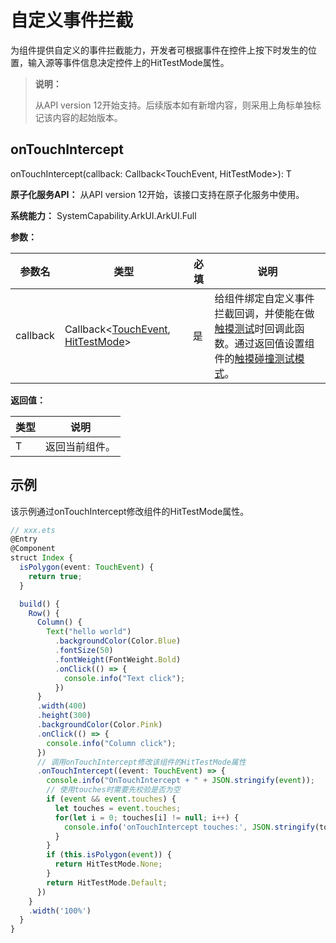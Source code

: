# 自定义事件拦截

为组件提供自定义的事件拦截能力，开发者可根据事件在控件上按下时发生的位置，输入源等事件信息决定控件上的HitTestMode属性。

>  **说明：**
>
>  从API version 12开始支持。后续版本如有新增内容，则采用上角标单独标记该内容的起始版本。


## onTouchIntercept

onTouchIntercept(callback: Callback<TouchEvent, HitTestMode>): T

**原子化服务API：** 从API version 12开始，该接口支持在原子化服务中使用。

**系统能力：** SystemCapability.ArkUI.ArkUI.Full

**参数：**

| 参数名        | 类型                    | 必填  | 说明                         |
| ---------- | -------------------------- | ------- | ----------------------------- |
| callback      | Callback<[TouchEvent](ts-universal-events-touch.md#touchevent对象说明), [HitTestMode](ts-universal-attributes-hit-test-behavior.md#hittestmode枚举说明)> | 是     |  给组件绑定自定义事件拦截回调，并使能在做[触摸测试](../../../ui/arkts-common-events-distribute.md#触摸测试)时回调此函数。通过返回值设置组件的[触摸碰撞测试模式](ts-universal-attributes-hit-test-behavior.md)。 |

**返回值：**

| 类型 | 说明 |
| -------- | -------- |
| T | 返回当前组件。 |

## 示例

该示例通过onTouchIntercept修改组件的HitTestMode属性。

```ts
// xxx.ets
@Entry
@Component
struct Index {
  isPolygon(event: TouchEvent) {
    return true;
  }

  build() {
    Row() {
      Column() {
        Text("hello world")
          .backgroundColor(Color.Blue)
          .fontSize(50)
          .fontWeight(FontWeight.Bold)
          .onClick(() => {
            console.info("Text click");
          })
      }
      .width(400)
      .height(300)
      .backgroundColor(Color.Pink)
      .onClick(() => {
        console.info("Column click");
      })
      // 调用onTouchIntercept修改该组件的HitTestMode属性
      .onTouchIntercept((event: TouchEvent) => {
        console.info("OnTouchIntercept + " + JSON.stringify(event));
        // 使用touches时需要先校验是否为空
        if (event && event.touches) {
          let touches = event.touches;
          for(let i = 0; touches[i] != null; i++) {
            console.info('onTouchIntercept touches:', JSON.stringify(touches[i]));
          }
        }
        if (this.isPolygon(event)) {
          return HitTestMode.None;
        }
        return HitTestMode.Default;
      })
    }
    .width('100%')
  }
}
```
